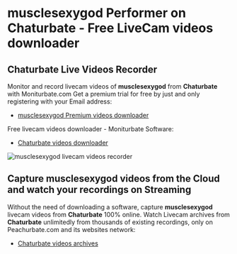 # musclesexygod Performer on Chaturbate - Free LiveCam videos downloader

## Chaturbate Live Videos Recorder

Monitor and record livecam videos of **musclesexygod** from **Chaturbate** with Moniturbate.com
Get a premium trial for free by just and only registering with your Email address:
* [musclesexygod Premium videos downloader](https://moniturbate.com/request-demo-licence-key.html)

Free livecam videos downloader - Moniturbate Software:
* [Chaturbate videos downloader](https://moniturbate.com/moniturbate-download-software.html)

![musclesexygod livecam videos recorder](https://peachurnet.com/templates/moniturbate-software.png)


## Capture musclesexygod videos from the Cloud and watch your recordings on Streaming

Without the need of downloading a software, capture **musclesexygod** livecam videos from **Chaturbate** 100% online.
Watch Livecam archives from **Chaturbate** unlimitedly from thousands of existing recordings, only on Peachurbate.com and its websites network:
* [Chaturbate videos archives](https://peachurnet.com/)